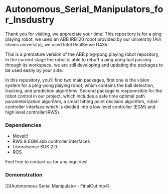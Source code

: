 # Autonomous_Serial_Manipulators_for_Insdustry
Thank you for visiting, we appreciate your time!
This repository is for a ping playing robot, we used an ABB IRB120 robot provided by our university (Ain shams university), we used Intel RealSense D435.

This is a premature version of the ABB ping-pong playing robot repository, In the current stage the robot is able to rebuff a ping pong ball passing through its workspace, we are still developing and updating the packages to be used easily by your side.

In this repository, you'll find two main packages, first one is the vision system for a ping-pong playing robot, which contains the ball detection, tracking, and prediction algorithms.
Second package is responnsible for the robot control in our project, which includes a safe time optimal path parameterization algorithm, a smart hitting point decision algorithm, robot-controller interface which is divided into a low level controller (EGM) and high level controller(RWS).

### Dependencies
- Moveit!
- RWS & EGM abb controller interfaces
- Librealsense SDK 2.0
- ROS

Feel free to contact us for any inquiries!

### Demonstration

![](Autonomous Serial Manipulator ‐ FinalCut.mp4)
